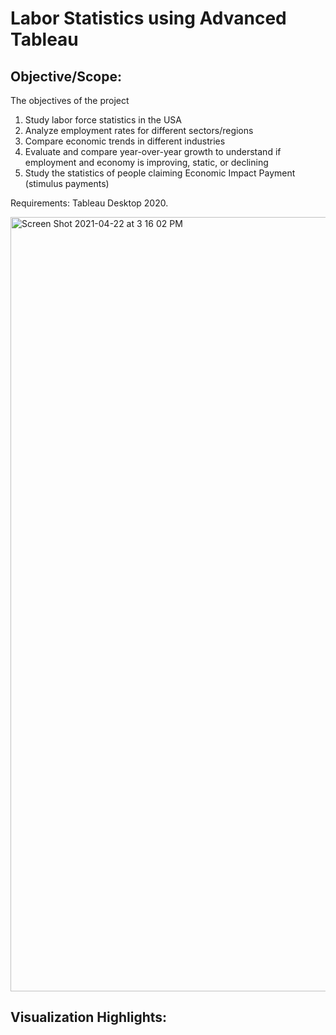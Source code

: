 # Labor Statistics using Advanced Tableau

## Objective/Scope: 
The objectives of the project
1. Study labor force statistics in the USA
2. Analyze employment rates for different sectors/regions
3. Compare economic trends in different industries
4. Evaluate and compare year-over-year growth to understand if 
employment and economy is improving, static, or declining
5. Study the statistics of people claiming Economic Impact Payment 
(stimulus payments)

Requirements: Tableau Desktop 2020.

<img width="1239" alt="Screen Shot 2021-04-22 at 3 16 02 PM" src="https://user-images.githubusercontent.com/60490190/115772894-a803e880-a37d-11eb-8f42-30a9166d16e5.png">

## Visualization Highlights:

